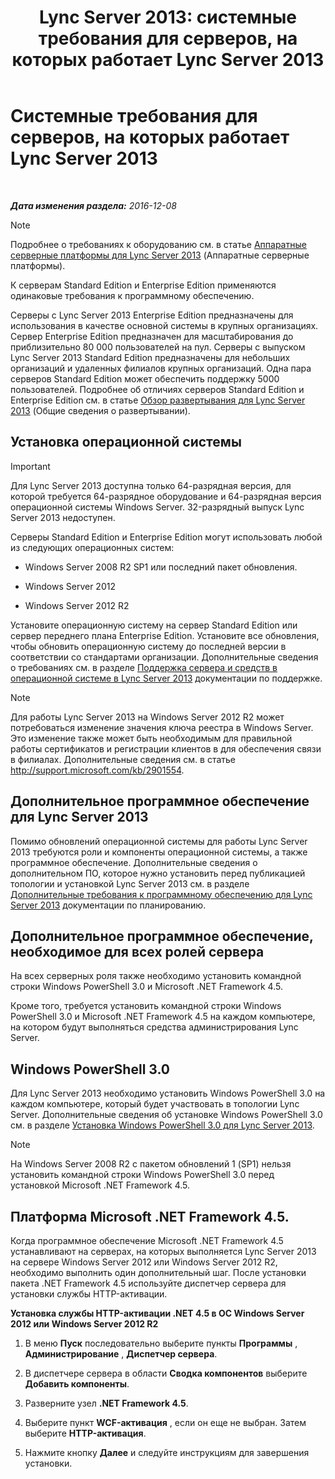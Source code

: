 ﻿---
title: 'Lync Server 2013: системные требования для серверов, на которых работает Lync Server 2013'
TOCTitle: Системные требования для серверов, на которых работает Lync Server 2013
ms:assetid: 781d487d-5958-416a-becb-904d9af3cc0a
ms:mtpsurl: https://technet.microsoft.com/ru-ru/library/Gg398588(v=OCS.15)
ms:contentKeyID: 49310231
ms.date: 07/21/2017
mtps_version: v=OCS.15
ms.translationtype: HT
---

# Системные требования для серверов, на которых работает Lync Server 2013

 

_**Дата изменения раздела:** 2016-12-08_

> [!note]  
> Подробнее о требованиях к оборудованию см. в статье <a href="lync-server-2013-server-hardware-platforms.md">Аппаратные серверные платформы для Lync Server 2013</a> (Аппаратные серверные платформы).

К серверам Standard Edition и Enterprise Edition применяются одинаковые требования к программному обеспечению.

Серверы с Lync Server 2013 Enterprise Edition предназначены для использования в качестве основной системы в крупных организациях. Сервер Enterprise Edition предназначен для масштабирования до приблизительно 80 000 пользователей на пул. Серверы с выпуском Lync Server 2013 Standard Edition предназначены для небольших организаций и удаленных филиалов крупных организаций. Одна пара серверов Standard Edition может обеспечить поддержку 5000 пользователей. Подробнее об отличиях серверов Standard Edition и Enterprise Edition см. в статье [Обзор развертывания для Lync Server 2013](lync-server-2013-deployment-overview.md) (Общие сведения о развертывании).

## Установка операционной системы

> [!important]  
> Для Lync Server 2013 доступна только 64-разрядная версия, для которой требуется 64-разрядное оборудование и 64-разрядная версия операционной системы Windows Server. 32-разрядный выпуск Lync Server 2013 недоступен.

Серверы Standard Edition и Enterprise Edition могут использовать любой из следующих операционных систем:

  - Windows Server 2008 R2 SP1 или последний пакет обновления.

  - Windows Server 2012

  - Windows Server 2012 R2

Установите операционную систему на сервер Standard Edition или сервер переднего плана Enterprise Edition. Установите все обновления, чтобы обновить операционную систему до последней версии в соответствии со стандартами организации. Дополнительные сведения о требованиях см. в разделе [Поддержка сервера и средств в операционной системе в Lync Server 2013](lync-server-2013-server-and-tools-operating-system-support.md) документации по поддержке.

> [!note]  
> Для работы Lync Server 2013 на Windows Server 2012 R2 может потребоваться изменение значения ключа реестра в Windows Server. Это изменение также может быть необходимым для правильной работы сертификатов и регистрации клиентов в для обеспечения связи в филиалах. Дополнительные сведения см. в статье <a href="http://support.microsoft.com/kb/2901554" class="uri">http://support.microsoft.com/kb/2901554</a>.

## Дополнительное программное обеспечение для Lync Server 2013

Помимо обновлений операционной системы для работы Lync Server 2013 требуются роли и компоненты операционной системы, а также программное обеспечение. Дополнительные сведения о дополнительном ПО, которое нужно установить перед публикацией топологии и установкой Lync Server 2013 см. в разделе [Дополнительные требования к программному обеспечению для Lync Server 2013](lync-server-2013-additional-software-requirements.md) документации по планированию.

## Дополнительное программное обеспечение, необходимое для всех ролей сервера

На всех серверных роля также необходимо установить командной строки Windows PowerShell 3.0 и Microsoft .NET Framework 4.5.

Кроме того, требуется установить командной строки Windows PowerShell 3.0 и Microsoft .NET Framework 4.5 на каждом компьютере, на котором будут выполняться средства администрирования Lync Server.

## Windows PowerShell 3.0

Для Lync Server 2013 необходимо установить Windows PowerShell 3.0 на каждом компьютере, который будет участвовать в топологии Lync Server. Дополнительные сведения об установке Windows PowerShell 3.0 см. в разделе [Установка Windows PowerShell 3.0 для Lync Server 2013](lync-server-2013-installing-windows-powershell-3-0.md).

> [!note]  
> На Windows Server 2008 R2 с пакетом обновлений 1 (SP1) нельзя установить командной строки Windows PowerShell 3.0 перед установкой Microsoft .NET Framework 4.5.

## Платформа Microsoft .NET Framework 4.5.

Когда программное обеспечение Microsoft .NET Framework 4.5 устанавливают на серверах, на которых выполняется Lync Server 2013 на сервере Windows Server 2012 или Windows Server 2012 R2, необходимо выполнить один дополнительный шаг. После установки пакета .NET Framework 4.5 используйте диспетчер сервера для установки службы HTTP-активации.

**Установка службы HTTP-активации .NET 4.5 в ОС Windows Server 2012 или Windows Server 2012 R2**

1.  В меню **Пуск** последовательно выберите пункты **Программы** , **Администрирование** , **Диспетчер сервера**.

2.  В диспетчере сервера в области **Сводка компонентов** выберите **Добавить компоненты**.

3.  Разверните узел **.NET Framework 4.5**.

4.  Выберите пункт **WCF-активация** , если он еще не выбран. Затем выберите **HTTP-активация**.

5.  Нажмите кнопку **Далее** и следуйте инструкциям для завершения установки.

